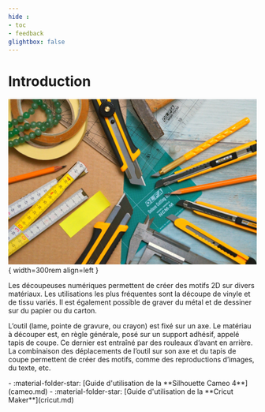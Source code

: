 ```yaml
---
hide : 
- toc
- feedback
glightbox: false
---
```


<style>
  .md-content__button {
    display: none;
  }
</style>

# Introduction

![Illustration pour la découpe numérique](../assets/images/decoupe.webp){ width=300rem align=left } 

Les découpeuses numériques permettent de créer des motifs 2D sur divers matériaux. Les utilisations les plus fréquentes sont la découpe de vinyle et de tissu variés. Il est également possible de graver du métal et de dessiner sur du papier ou du carton. 

L’outil (lame, pointe de gravure, ou crayon) est fixé sur un axe. Le matériau à découper est, en règle générale, posé sur un support adhésif, appelé tapis de coupe. Ce dernier est entraîné par des rouleaux d’avant en arrière. La combinaison des déplacements de l’outil sur son axe et du tapis de coupe permettent de créer des motifs, comme des reproductions d’images, du texte, etc.

<div class="grid cards" markdown>
- :material-folder-star: [Guide d'utilisation de la **Silhouette Cameo 4**](cameo.md)
- :material-folder-star: [Guide d'utilisation de la **Cricut Maker**](cricut.md)
</div>